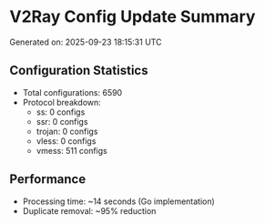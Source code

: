 # V2Ray Config Update Summary
Generated on: 2025-09-23 18:15:31 UTC

## Configuration Statistics
- Total configurations: 6590
- Protocol breakdown:
  - ss: 0 configs
  - ssr: 0 configs
  - trojan: 0 configs
  - vless: 0 configs
  - vmess: 511 configs

## Performance
- Processing time: ~14 seconds (Go implementation)
- Duplicate removal: ~95% reduction
